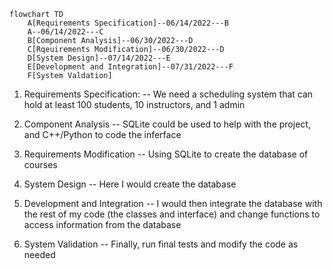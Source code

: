 ```mermaid
flowchart TD
    A[Requirements Specification]--06/14/2022---B
    A--06/14/2022---C
    B[Component Analysis]--06/30/2022---D
    C[Rqeuirements Modification]--06/30/2022---D
    D[System Design]--07/14/2022---E
    E[Development and Integration]--07/31/2022---F
    F[System Valdation]
``` 
<!--There should be arrows pointing toward Component Analysis before going to Requirements Modifications -Tam Ngo-->
1.	Requirements Specification:
-- We need a scheduling system that can hold at least 100 students, 10 instructors, and 1 admin     

2.	Component Analysis
-- SQLite could be used to help with the project, and C++/Python to code the inferface

3.	Requirements Modification
-- Using SQLite to create the database of courses   <!-- Is there an existing schema to use or you have to make a new one? -Tam Ngo -->

4.	System Design
-- Here I would create the database

5.	Development and Integration
-- I would then integrate the database with the rest of my code (the classes and interface) and change functions to access information from the database

6.	System Validation 
-- Finally, run final tests and modify the code as needed
